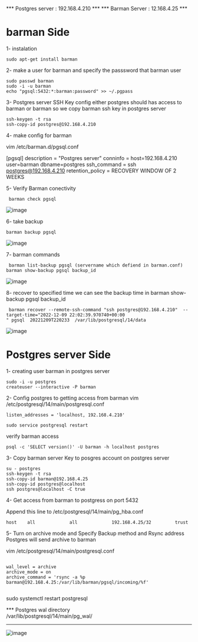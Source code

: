 *** Postgres server : 192.168.4.210 ***
*** Barman Server : 12.168.4.25 ***


# barman Side

1- instalation
```
sudo apt-get install barman
```
2-  make a user for barman and specify the passsword that barman user 

```
sudo passwd barman
sudo -i -u barman
echo "pgsql:5432:*:barman:password" >> ~/.pgpass
```

3- Postgres server SSH Key config 
either postgres should has access to barman or barman
so we copy barman ssh key in postgres server
 
```
ssh-keygen -t rsa
ssh-copy-id postgres@192.168.4.210
```

4- make config for barman 

vim /etc/barman.d/pgsql.conf

[pgsql]
description =  "Postgres server"
conninfo = host=192.168.4.210 user=barman dbname=postgres
ssh_command = ssh postgres@192.168.4.210
retention_policy = RECOVERY WINDOW OF 2 WEEKS


5- Verify Barman conectivity
```
 barman check pgsql
```
![image](https://user-images.githubusercontent.com/88557305/206809977-518b0953-2889-4986-98a0-39b217d38ad6.png)

6- take backup 
```
barman backup pgsql
```
![image](https://user-images.githubusercontent.com/88557305/206810138-151853b6-1f22-470a-90ce-8ce0a535862c.png)


7- barman commands
```
 barman list-backup pgsql (servername which defiend in barman.conf)
barman show-backup pgsql backup_id
```
![image](https://user-images.githubusercontent.com/88557305/206810281-92781b77-6850-4577-b0ca-6ef4438a863a.png)


8- recover to specified time 
we can see the backup time in barman show-backup pgsql backup_id
```
 barman recover --remote-ssh-command "ssh postgres@192.168.4.210"  --target-time="2022-12-09 22:02:39.970740+00:00
" pgsql  20221209T220233  /var/lib/postgresql/14/data

```
![image](https://user-images.githubusercontent.com/88557305/206809875-0828d913-48df-4047-b13b-6022baa9756d.png)


# Postgres server Side 

1- creating user barman in postgres server

```
sudo -i -u postgres
createuser --interactive -P barman

```

2- Config postgres to getting access from barman
vim /etc/postgresql/14/main/postgresql.conf
```
listen_addresses = 'localhost, 192.168.4.210'
```
```
sudo service postgresql restart
```
verify barman access
```
psql -c 'SELECT version()' -U barman -h localhost postgres
```

3- Copy barman server Key to posgres account on postgres server
```
su - postgres
ssh-keygen -t rsa
ssh-copy-id barman@192.168.4.25
ssh-copy-id postgres@localhost
ssh postgres@localhost -C true
```
4- Get access from barman to postgress on port 5432

Append this line to /etc/postgresql/14/main/pg_hba.conf
```
host    all             all             192.168.4.25/32         trust
```

5- Turn on archive mode and Specify Backup method and Rsync address
Postgres will send archive to barman

 vim /etc/postgresql/14/main/postgresql.conf
```

wal_level = archive
archive_mode = on
archive_command = 'rsync -a %p barman@192.168.4.25:/var/lib/barman/pgsql/incoming/%f'


```
sudo systemctl restart postgresql

*** Postgres wal directory  
/var/lib/postgresql/14/main/pg_wal/
***
![image](https://user-images.githubusercontent.com/88557305/206810056-4a00b831-0ba7-4c2b-953d-be6a6893550e.png)
